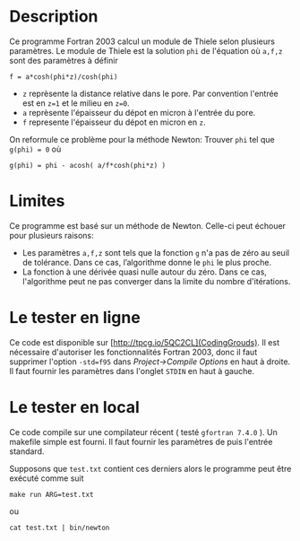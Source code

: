 # Description

Ce programme Fortran 2003 calcul un module de Thiele selon plusieurs paramètres.
Le module de Thiele est la solution `phi` de l'équation où `a,f,z` sont des paramètres à définir

    f = a*cosh(phi*z)/cosh(phi)

* `z` reprèsente la distance relative dans le pore. Par convention l'entrée est en `z=1` et le milieu en `z=0`.
* `a` reprèsente l'épaisseur du dépot en micron à l'entrée du pore.
* `f` represente l'épaisseur du dépot en micron en `z`.

On reformule ce problème pour la méthode Newton:
Trouver `phi` tel que `g(phi) = 0` où
    
    g(phi) = phi - acosh( a/f*cosh(phi*z) )

# Limites
Ce programme est basé sur un méthode de Newton. 
Celle-ci peut échouer pour plusieurs raisons:
* Les paramètres `a,f,z` sont tels que la fonction `g` n'a pas de zéro au seuil de tolérance. Dans ce cas, l’algorithme donne le `phi` le plus proche.
* La fonction à une dérivée quasi nulle autour du zéro. Dans ce cas, l'algorithme peut ne pas converger dans la limite du nombre d'itérations.

# Le tester en ligne
Ce code est disponible sur [http://tpcg.io/5QC2CL](CodingGrouds). 
Il est nécessaire d'autoriser les fonctionnalités Fortran 2003, donc il faut supprimer l'option `-std=f95` dans *Project->Compile Options* en haut à droite.
Il faut fournir les paramètres dans l'onglet `STDIN` en haut à gauche.

# Le tester en local
Ce code compile sur une compilateur récent ( testé `gfortran 7.4.0` ). Un makefile simple est fourni.
Il faut fournir les paramètres de puis l'entrée standard.

Supposons que `test.txt` contient ces derniers alors le programme peut être exécuté comme suit

    make run ARG=test.txt

ou
   
    cat test.txt | bin/newton



